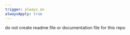 ```yaml
---
trigger: always_on
alwaysApply: true
---
```

do not create readme file or documentation file for this repo 
<trigger>